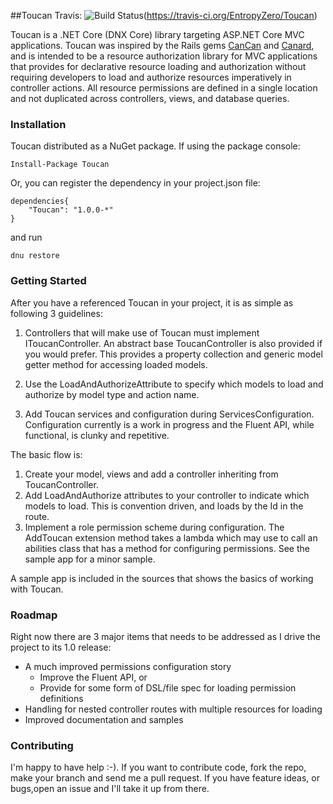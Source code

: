 ##Toucan
Travis: ![Build Status](https://travis-ci.org/EntropyZero/Toucan.svg?branch=master)(https://travis-ci.org/EntropyZero/Toucan)

Toucan is a .NET Core (DNX Core) library targeting ASP.NET Core MVC applications. Toucan was inspired by the Rails gems [CanCan](https://github.com/CanCanCommunity/cancancan) and [Canard](https://github.com/james2m/canard), and is intended to be a resource authorization library for MVC applications that provides for declarative resource loading and authorization without requiring developers to load and authorize resources imperatively in controller actions. All resource permissions are defined in a single location and not duplicated across controllers, views, and database queries.

### Installation

Toucan distributed as a NuGet package. If using the package console:

```
Install-Package Toucan
```

Or, you can register the dependency in your project.json file:

```
dependencies{
	"Toucan": "1.0.0-*"
}
```

and run

```
dnu restore
```

### Getting Started

After you have a referenced Toucan in your project, it is as simple as following 3 guidelines:

1. Controllers that will make use of Toucan must implement IToucanController. An abstract base ToucanController is also provided if you would prefer. This provides a property collection and generic model getter method for accessing loaded models.

2. Use the LoadAndAuthorizeAttribute to specify which models to load and authorize by model type and action name.

3. Add Toucan services and configuration during ServicesConfiguration. Configuration currently is a work in progress and the Fluent API, while functional, is clunky and repetitive.

The basic flow is:

1. Create your model, views and add a controller inheriting from ToucanController.
2. Add LoadAndAuthorize attributes to your controller to indicate which models to load. This is convention driven, and loads by the Id in the route.
3. Implement a role permission scheme during configuration. The AddToucan extension method takes a lambda which may use to call an abilities class that has a method for configuring permissions. See the sample app for a minor sample.

A sample app is included in the sources that shows the basics of working with Toucan.

### Roadmap

Right now there are 3 major items that needs to be addressed as I drive the project to its 1.0 release:

* A much improved permissions configuration story
  * Improve the Fluent API, or
  * Provide for some form of DSL/file spec for loading permission definitions
* Handling for nested controller routes with multiple resources for loading
* Improved documentation and samples

### Contributing

I'm happy to have help :-). If you want to contribute code, fork the repo, make your branch and send me a pull request. If you have feature ideas, or bugs,open an issue and I'll take it up from there.


  

